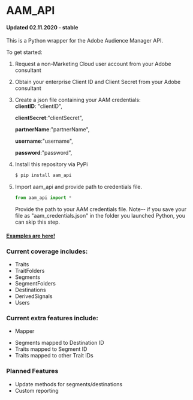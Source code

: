 # AAM_API

#### Updated 02.11.2020 - stable

This is a Python wrapper for the Adobe Audience Manager API.

To get started:
1. Request a non-Marketing Cloud user account from your Adobe consultant
2. Obtain your enterprise Client ID and Client Secret from your Adobe consultant
3. Create a json file containing your AAM credentials:  
    **clientID**: "clientID",  

    **clientSecret**:"clientSecret",  

    **partnerName**:"partnerName",  

    **username**:"username",  

    **password**:"password",
4. Install this repository via PyPi
    ```sh
    $ pip install aam_api
    ```
5. Import aam_api and provide path to credentials file.
    ```py
    from aam_api import *
    ```
    Provide the path to your AAM credentials file.
    Note-- if you save your file as "aam_credentials.json" in the folder you launched Python, you can skip this step.

#### [Examples are here!](https://github.com/TrevorMcCormick/aam-api/blob/master/examples.md)

### Current coverage includes:
* Traits
* TraitFolders
* Segments
* SegmentFolders
* Destinations
* DerivedSignals
* Users

### Current extra features include:
* Mapper
- Segments mapped to Destination ID
- Traits mapped to Segment ID
- Traits mapped to other Trait IDs

###  Planned Features
* Update methods for segments/destinations
* Custom reporting
